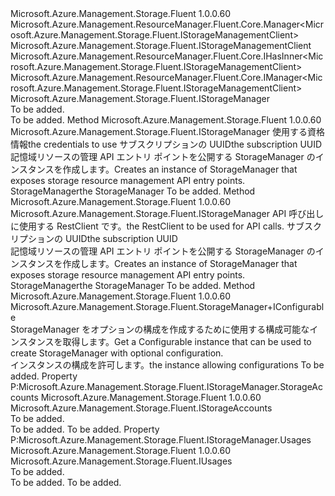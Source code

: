 <Type Name="StorageManager" FullName="Microsoft.Azure.Management.Storage.Fluent.StorageManager">
  <TypeSignature Language="C#" Value="public class StorageManager : Microsoft.Azure.Management.ResourceManager.Fluent.Core.Manager&lt;Microsoft.Azure.Management.Storage.Fluent.IStorageManagementClient&gt;, Microsoft.Azure.Management.ResourceManager.Fluent.Core.IHasInner&lt;Microsoft.Azure.Management.Storage.Fluent.IStorageManagementClient&gt;, Microsoft.Azure.Management.ResourceManager.Fluent.Core.IManager&lt;Microsoft.Azure.Management.Storage.Fluent.IStorageManagementClient&gt;, Microsoft.Azure.Management.Storage.Fluent.IStorageManager" />
  <TypeSignature Language="ILAsm" Value=".class public auto ansi beforefieldinit StorageManager extends Microsoft.Azure.Management.ResourceManager.Fluent.Core.Manager`1&lt;class Microsoft.Azure.Management.Storage.Fluent.IStorageManagementClient&gt; implements class Microsoft.Azure.Management.ResourceManager.Fluent.Core.IHasInner`1&lt;class Microsoft.Azure.Management.Storage.Fluent.IStorageManagementClient&gt;, class Microsoft.Azure.Management.ResourceManager.Fluent.Core.IManager`1&lt;class Microsoft.Azure.Management.Storage.Fluent.IStorageManagementClient&gt;, class Microsoft.Azure.Management.ResourceManager.Fluent.Core.IManagerBase, class Microsoft.Azure.Management.Storage.Fluent.IStorageManager" />
  <TypeSignature Language="DocId" Value="T:Microsoft.Azure.Management.Storage.Fluent.StorageManager" />
  <TypeSignature Language="VB.NET" Value="Public Class StorageManager&#xA;Inherits Manager(Of IStorageManagementClient)&#xA;Implements IHasInner(Of IStorageManagementClient), IManager(Of IStorageManagementClient), IStorageManager" />
  <TypeSignature Language="F#" Value="type StorageManager = class&#xA;    inherit Manager&lt;IStorageManagementClient&gt;&#xA;    interface IStorageManager&#xA;    interface IManager&lt;IStorageManagementClient&gt;&#xA;    interface IHasInner&lt;IStorageManagementClient&gt;&#xA;    interface IManagerBase" />
  <AssemblyInfo>
    <AssemblyName>Microsoft.Azure.Management.Storage.Fluent</AssemblyName>
    <AssemblyVersion>1.0.0.60</AssemblyVersion>
  </AssemblyInfo>
  <Base>
    <BaseTypeName>Microsoft.Azure.Management.ResourceManager.Fluent.Core.Manager&lt;Microsoft.Azure.Management.Storage.Fluent.IStorageManagementClient&gt;</BaseTypeName>
    <BaseTypeArguments>
      <BaseTypeArgument TypeParamName="!0">Microsoft.Azure.Management.Storage.Fluent.IStorageManagementClient</BaseTypeArgument>
    </BaseTypeArguments>
  </Base>
  <Interfaces>
    <Interface>
      <InterfaceName>Microsoft.Azure.Management.ResourceManager.Fluent.Core.IHasInner&lt;Microsoft.Azure.Management.Storage.Fluent.IStorageManagementClient&gt;</InterfaceName>
    </Interface>
    <Interface>
      <InterfaceName>Microsoft.Azure.Management.ResourceManager.Fluent.Core.IManager&lt;Microsoft.Azure.Management.Storage.Fluent.IStorageManagementClient&gt;</InterfaceName>
    </Interface>
    <Interface>
      <InterfaceName>Microsoft.Azure.Management.Storage.Fluent.IStorageManager</InterfaceName>
    </Interface>
  </Interfaces>
  <Docs>
    <summary>To be added.</summary>
    <remarks>To be added.</remarks>
  </Docs>
  <Members>
    <Member MemberName="Authenticate">
      <MemberSignature Language="C#" Value="public static Microsoft.Azure.Management.Storage.Fluent.IStorageManager Authenticate (Microsoft.Azure.Management.ResourceManager.Fluent.Authentication.AzureCredentials credentials, string subscriptionId);" />
      <MemberSignature Language="ILAsm" Value=".method public static hidebysig class Microsoft.Azure.Management.Storage.Fluent.IStorageManager Authenticate(class Microsoft.Azure.Management.ResourceManager.Fluent.Authentication.AzureCredentials credentials, string subscriptionId) cil managed" />
      <MemberSignature Language="DocId" Value="M:Microsoft.Azure.Management.Storage.Fluent.StorageManager.Authenticate(Microsoft.Azure.Management.ResourceManager.Fluent.Authentication.AzureCredentials,System.String)" />
      <MemberSignature Language="VB.NET" Value="Public Shared Function Authenticate (credentials As AzureCredentials, subscriptionId As String) As IStorageManager" />
      <MemberSignature Language="F#" Value="static member Authenticate : Microsoft.Azure.Management.ResourceManager.Fluent.Authentication.AzureCredentials * string -&gt; Microsoft.Azure.Management.Storage.Fluent.IStorageManager" Usage="Microsoft.Azure.Management.Storage.Fluent.StorageManager.Authenticate (credentials, subscriptionId)" />
      <MemberType>Method</MemberType>
      <AssemblyInfo>
        <AssemblyName>Microsoft.Azure.Management.Storage.Fluent</AssemblyName>
        <AssemblyVersion>1.0.0.60</AssemblyVersion>
      </AssemblyInfo>
      <ReturnValue>
        <ReturnType>Microsoft.Azure.Management.Storage.Fluent.IStorageManager</ReturnType>
      </ReturnValue>
      <Parameters>
        <Parameter Name="credentials" Type="Microsoft.Azure.Management.ResourceManager.Fluent.Authentication.AzureCredentials" />
        <Parameter Name="subscriptionId" Type="System.String" />
      </Parameters>
      <Docs>
        <param name="credentials"><span data-ttu-id="aefa2-101">使用する資格情報</span><span class="sxs-lookup"><span data-stu-id="aefa2-101">the credentials to use</span></span></param>
        <param name="subscriptionId"><span data-ttu-id="aefa2-102">サブスクリプションの UUID</span><span class="sxs-lookup"><span data-stu-id="aefa2-102">the subscription UUID</span></span></param>
        <summary>
            <span data-ttu-id="aefa2-103">記憶域リソースの管理 API エントリ ポイントを公開する StorageManager のインスタンスを作成します。</span><span class="sxs-lookup"><span data-stu-id="aefa2-103">Creates an instance of StorageManager that exposes storage resource management API entry points.</span></span>
            </summary>
        <returns><span data-ttu-id="aefa2-104">StorageManager</span><span class="sxs-lookup"><span data-stu-id="aefa2-104">the StorageManager</span></span></returns>
        <remarks>To be added.</remarks>
      </Docs>
    </Member>
    <Member MemberName="Authenticate">
      <MemberSignature Language="C#" Value="public static Microsoft.Azure.Management.Storage.Fluent.IStorageManager Authenticate (Microsoft.Azure.Management.ResourceManager.Fluent.Core.RestClient restClient, string subscriptionId);" />
      <MemberSignature Language="ILAsm" Value=".method public static hidebysig class Microsoft.Azure.Management.Storage.Fluent.IStorageManager Authenticate(class Microsoft.Azure.Management.ResourceManager.Fluent.Core.RestClient restClient, string subscriptionId) cil managed" />
      <MemberSignature Language="DocId" Value="M:Microsoft.Azure.Management.Storage.Fluent.StorageManager.Authenticate(Microsoft.Azure.Management.ResourceManager.Fluent.Core.RestClient,System.String)" />
      <MemberSignature Language="F#" Value="static member Authenticate : Microsoft.Azure.Management.ResourceManager.Fluent.Core.RestClient * string -&gt; Microsoft.Azure.Management.Storage.Fluent.IStorageManager" Usage="Microsoft.Azure.Management.Storage.Fluent.StorageManager.Authenticate (restClient, subscriptionId)" />
      <MemberType>Method</MemberType>
      <AssemblyInfo>
        <AssemblyName>Microsoft.Azure.Management.Storage.Fluent</AssemblyName>
        <AssemblyVersion>1.0.0.60</AssemblyVersion>
      </AssemblyInfo>
      <ReturnValue>
        <ReturnType>Microsoft.Azure.Management.Storage.Fluent.IStorageManager</ReturnType>
      </ReturnValue>
      <Parameters>
        <Parameter Name="restClient" Type="Microsoft.Azure.Management.ResourceManager.Fluent.Core.RestClient" />
        <Parameter Name="subscriptionId" Type="System.String" />
      </Parameters>
      <Docs>
        <param name="restClient"><span data-ttu-id="aefa2-105">API 呼び出しに使用する RestClient です。</span><span class="sxs-lookup"><span data-stu-id="aefa2-105">the RestClient to be used for API calls.</span></span></param>
        <param name="subscriptionId"><span data-ttu-id="aefa2-106">サブスクリプションの UUID</span><span class="sxs-lookup"><span data-stu-id="aefa2-106">the subscription UUID</span></span></param>
        <summary>
            <span data-ttu-id="aefa2-107">記憶域リソースの管理 API エントリ ポイントを公開する StorageManager のインスタンスを作成します。</span><span class="sxs-lookup"><span data-stu-id="aefa2-107">Creates an instance of StorageManager that exposes storage resource management API entry points.</span></span>
            </summary>
        <returns><span data-ttu-id="aefa2-108">StorageManager</span><span class="sxs-lookup"><span data-stu-id="aefa2-108">the StorageManager</span></span></returns>
        <remarks>To be added.</remarks>
      </Docs>
    </Member>
    <Member MemberName="Configure">
      <MemberSignature Language="C#" Value="public static Microsoft.Azure.Management.Storage.Fluent.StorageManager.IConfigurable Configure ();" />
      <MemberSignature Language="ILAsm" Value=".method public static hidebysig class Microsoft.Azure.Management.Storage.Fluent.StorageManager/IConfigurable Configure() cil managed" />
      <MemberSignature Language="DocId" Value="M:Microsoft.Azure.Management.Storage.Fluent.StorageManager.Configure" />
      <MemberSignature Language="VB.NET" Value="Public Shared Function Configure () As StorageManager.IConfigurable" />
      <MemberSignature Language="F#" Value="static member Configure : unit -&gt; Microsoft.Azure.Management.Storage.Fluent.StorageManager.IConfigurable" Usage="Microsoft.Azure.Management.Storage.Fluent.StorageManager.Configure " />
      <MemberType>Method</MemberType>
      <AssemblyInfo>
        <AssemblyName>Microsoft.Azure.Management.Storage.Fluent</AssemblyName>
        <AssemblyVersion>1.0.0.60</AssemblyVersion>
      </AssemblyInfo>
      <ReturnValue>
        <ReturnType>Microsoft.Azure.Management.Storage.Fluent.StorageManager+IConfigurable</ReturnType>
      </ReturnValue>
      <Parameters />
      <Docs>
        <summary>
            <span data-ttu-id="aefa2-109">StorageManager をオプションの構成を作成するために使用する構成可能なインスタンスを取得します。</span><span class="sxs-lookup"><span data-stu-id="aefa2-109">Get a Configurable instance that can be used to create StorageManager with optional configuration.</span></span>
            </summary>
        <returns><span data-ttu-id="aefa2-110">インスタンスの構成を許可します。</span><span class="sxs-lookup"><span data-stu-id="aefa2-110">the instance allowing configurations</span></span></returns>
        <remarks>To be added.</remarks>
      </Docs>
    </Member>
    <Member MemberName="StorageAccounts">
      <MemberSignature Language="C#" Value="public Microsoft.Azure.Management.Storage.Fluent.IStorageAccounts StorageAccounts { get; }" />
      <MemberSignature Language="ILAsm" Value=".property instance class Microsoft.Azure.Management.Storage.Fluent.IStorageAccounts StorageAccounts" />
      <MemberSignature Language="DocId" Value="P:Microsoft.Azure.Management.Storage.Fluent.StorageManager.StorageAccounts" />
      <MemberSignature Language="VB.NET" Value="Public ReadOnly Property StorageAccounts As IStorageAccounts" />
      <MemberSignature Language="F#" Value="member this.StorageAccounts : Microsoft.Azure.Management.Storage.Fluent.IStorageAccounts" Usage="Microsoft.Azure.Management.Storage.Fluent.StorageManager.StorageAccounts" />
      <MemberType>Property</MemberType>
      <Implements>
        <InterfaceMember>P:Microsoft.Azure.Management.Storage.Fluent.IStorageManager.StorageAccounts</InterfaceMember>
      </Implements>
      <AssemblyInfo>
        <AssemblyName>Microsoft.Azure.Management.Storage.Fluent</AssemblyName>
        <AssemblyVersion>1.0.0.60</AssemblyVersion>
      </AssemblyInfo>
      <ReturnValue>
        <ReturnType>Microsoft.Azure.Management.Storage.Fluent.IStorageAccounts</ReturnType>
      </ReturnValue>
      <Docs>
        <summary>To be added.</summary>
        <value>To be added.</value>
        <remarks>To be added.</remarks>
      </Docs>
    </Member>
    <Member MemberName="Usages">
      <MemberSignature Language="C#" Value="public Microsoft.Azure.Management.Storage.Fluent.IUsages Usages { get; }" />
      <MemberSignature Language="ILAsm" Value=".property instance class Microsoft.Azure.Management.Storage.Fluent.IUsages Usages" />
      <MemberSignature Language="DocId" Value="P:Microsoft.Azure.Management.Storage.Fluent.StorageManager.Usages" />
      <MemberSignature Language="VB.NET" Value="Public ReadOnly Property Usages As IUsages" />
      <MemberSignature Language="F#" Value="member this.Usages : Microsoft.Azure.Management.Storage.Fluent.IUsages" Usage="Microsoft.Azure.Management.Storage.Fluent.StorageManager.Usages" />
      <MemberType>Property</MemberType>
      <Implements>
        <InterfaceMember>P:Microsoft.Azure.Management.Storage.Fluent.IStorageManager.Usages</InterfaceMember>
      </Implements>
      <AssemblyInfo>
        <AssemblyName>Microsoft.Azure.Management.Storage.Fluent</AssemblyName>
        <AssemblyVersion>1.0.0.60</AssemblyVersion>
      </AssemblyInfo>
      <ReturnValue>
        <ReturnType>Microsoft.Azure.Management.Storage.Fluent.IUsages</ReturnType>
      </ReturnValue>
      <Docs>
        <summary>To be added.</summary>
        <value>To be added.</value>
        <remarks>To be added.</remarks>
      </Docs>
    </Member>
  </Members>
</Type>